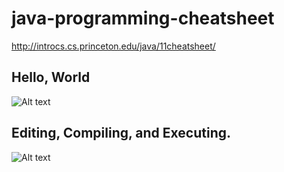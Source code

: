 # java-programming-cheatsheet
  http://introcs.cs.princeton.edu/java/11cheatsheet/

## Hello, World
![Alt text](http://introcs.cs.princeton.edu/java/11cheatsheet/images/hello.png "helloWorld")

## Editing, Compiling, and Executing.
![Alt text](http://introcs.cs.princeton.edu/java/11cheatsheet/images/developing.png "editingCompilingExecuting")
